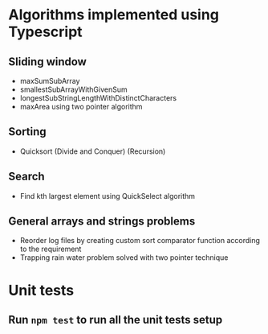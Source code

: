 # Algorithms implemented using Typescript

## Sliding window

* maxSumSubArray
* smallestSubArrayWithGivenSum
* longestSubStringLengthWithDistinctCharacters
* maxArea using two pointer algorithm

## Sorting

* Quicksort (Divide and Conquer) (Recursion)

## Search

* Find kth largest element using QuickSelect algorithm


## General arrays and strings problems

* Reorder log files by creating custom sort comparator function according to the requirement
* Trapping rain water problem solved with two pointer technique


# Unit tests

## Run `npm test` to run all the unit tests setup